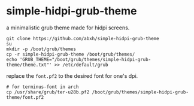 # simple-hidpi-grub-theme
a minimalistic grub theme made for hidpi screens.

```
git clone https://github.com/abxh/simple-hidpi-grub-theme
su
mkdir -p /boot/grub/themes
cp -r simple-hidpi-grub-theme /boot/grub/themes/
echo 'GRUB_THEME="/boot/grub/themes/simple-hidpi-grub-theme/theme.txt"' >> /etc/default/grub
```

replace the `font.pf2` to the desired font for one's dpi.
```
# for terminus-font in arch
cp /usr/share/grub/ter-u28b.pf2 /boot/grub/themes/simple-hidpi-grub-theme/font.pf2
```
